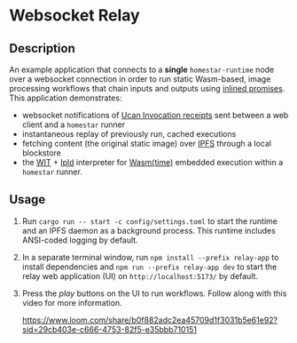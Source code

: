 # Websocket Relay

## Description

An example application that connects to a **single** `homestar-runtime` node
over a websocket connection in order to run static Wasm-based, image
processing workflows that chain inputs and outputs using
[inlined promises][pipelines]. This application demonstrates:

  * websocket notifications of [Ucan Invocation receipts][spec-receipts] sent
    between a web client and a `homestar` runner
  * instantaneous replay of previously run, cached executions
  * fetching content (the original static image) over [IPFS][ipfs]
    through a local blockstore
  * the [WIT][wit] + [Ipld][ipld] interpreter for
    [Wasm(time)][wasmtime] embedded execution within a `homestar` runner.

## Usage

1. Run `cargo run -- start -c config/settings.toml` to start the runtime and
   an IPFS daemon as a background process. This runtime includes
   ANSI-coded logging by default.

2. In a separate terminal window, run `npm install --prefix relay-app` to
   install dependencies and `npm run --prefix relay-app dev` to start the
   relay web application (UI) on `http://localhost:5173/` by default.

3. Press the *play* buttons on the UI to run workflows. Follow along with this
   video for more information.

   https://www.loom.com/share/b0f882adc2ea45709d1f3031b5e61e92?sid=29cb403e-c666-4753-82f5-e35bbb710151


[ipfs]: https://ipfs.tech/
[ipld]: https://ipld.io/
[pipelines]: https://github.com/ucan-wg/invocation#9-pipelines
[spec-receipts]: https://github.com/ucan-wg/invocation#8-receipt
[wasmtime]: https://github.com/bytecodealliance/wasmtime
[wit]: https://github.com/WebAssembly/component-model/blob/main/design/mvp/WIT.md
